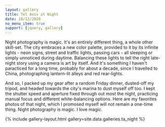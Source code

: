 ```yaml
--- 
layout: gallery 
title: Tel Aviv at Night 
date: 18/12/2020 
no_menu_item: true 
support: [jquery, gallery] 
--- 
```


Night photography is magic. It's an entirely different thing, a whole other skill-set. The city embraces a new color palette, provided to it by its infinite lights - neon signs, street and traffic lights, passing cars - all sleeping or simply unnoticed during daytime. Balancing these lights to tell the right late-night story using a camera is art by itself. And it's something I haven't paracticed for a long time, probably for about a decade, since I travelled to China, photographing lantern-lit alleys and red rear-lights.

And so, I packed up my gear after a random Friday dinner, dusted-off my tripod, and headed towards the city's marina to dust myself off too. I kept the shutter speed and aperture fixed through out most the night, practicing manual focus and different white-balancing options. Here are my favorites photos of that night, which I promosed myself will not remain a one-time thing. Night photography is magic. I love magic.

{% include gallery-layout.html gallery=site.data.galleries.ta_night %} 
